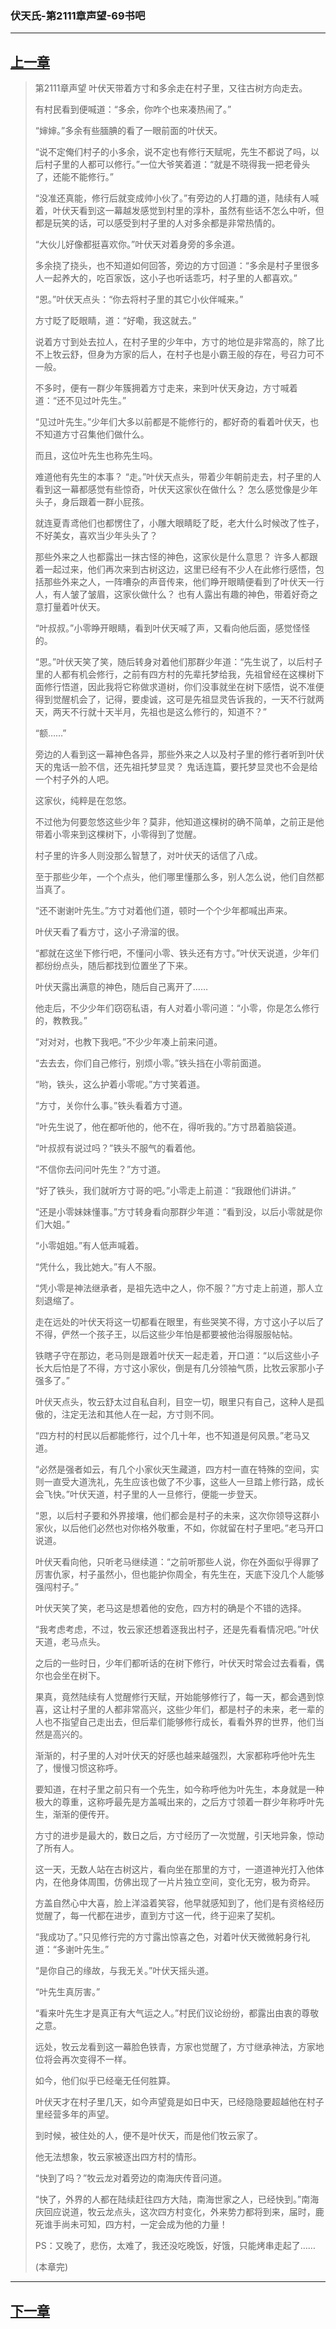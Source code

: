 ### 伏天氏-第2111章声望-69书吧

--------
[上一章](./80fc638691cdb03e27ca18508917b008.md)
--------


>
>
>
>第2111章声望
>叶伏天带着方寸和多余走在村子里，又往古树方向走去。
>
>有村民看到便喊道：“多余，你咋个也来凑热闹了。”
>
>“婶婶。”多余有些腼腆的看了一眼前面的叶伏天。
>
>“说不定俺们村子的小多余，说不定也有修行天赋呢，先生不都说了吗，以后村子里的人都可以修行。”一位大爷笑着道：“就是不晓得我一把老骨头了，还能不能修行。”
>
>“没准还真能，修行后就变成帅小伙了。”有旁边的人打趣的道，陆续有人喊着，叶伏天看到这一幕越发感觉到村里的淳朴，虽然有些话不怎么中听，但都是玩笑的话，可以感受到村子里的人对多余都是非常热情的。
>
>“大伙儿好像都挺喜欢你。”叶伏天对着身旁的多余道。
>
>多余挠了挠头，也不知道如何回答，旁边的方寸回道：“多余是村子里很多人一起养大的，吃百家饭，这小子也听话乖巧，村子里的人都喜欢。”
>
>“恩。”叶伏天点头：“你去将村子里的其它小伙伴喊来。”
>
>方寸眨了眨眼睛，道：“好嘞，我这就去。”
>
>说着方寸到处去拉人，在村子里的少年中，方寸的地位是非常高的，除了比不上牧云舒，但身为方家的后人，在村子也是小霸王般的存在，号召力可不一般。
>
>不多时，便有一群少年簇拥着方寸走来，来到叶伏天身边，方寸喊着道：“还不见过叶先生。”
>
>“见过叶先生。”少年们大多以前都是不能修行的，都好奇的看着叶伏天，也不知道方寸召集他们做什么。
>
>而且，这位叶先生也称先生吗。
>
>难道他有先生的本事？
>“走。”叶伏天点头，带着少年朝前走去，村子里的人看到这一幕都感觉有些惊奇，叶伏天这家伙在做什么？
>怎么感觉像是少年头子，身后跟着一群小屁孩。
>
>就连夏青鸢他们也都愣住了，小雕大眼睛眨了眨，老大什么时候改了性子，不好美女，喜欢当少年头头了？
>
>那些外来之人也都露出一抹古怪的神色，这家伙是什么意思？
>许多人都跟着一起过来，他们再次来到古树这边，这里已经有不少人在此修行感悟，包括那些外来之人，一阵嘈杂的声音传来，他们睁开眼睛便看到了叶伏天一行人，有人皱了皱眉，这家伙做什么？
>也有人露出有趣的神色，带着好奇之意打量着叶伏天。
>
>“叶叔叔。”小零睁开眼睛，看到叶伏天喊了声，又看向他后面，感觉怪怪的。
>
>“恩。”叶伏天笑了笑，随后转身对着他们那群少年道：“先生说了，以后村子里的人都有机会修行，之前有四方村的先辈托梦给我，先祖曾经在这棵树下面修行悟道，因此我将它称做求道树，你们没事就坐在树下感悟，说不准便得到觉醒机会了，记得，要虔诚，这可是先祖显灵告诉我的，一天不行就两天，两天不行就十天半月，先祖也是这么修行的，知道不？”
>
>“额……”
>
>旁边的人看到这一幕神色各异，那些外来之人以及村子里的修行者听到叶伏天的鬼话一脸不信，还先祖托梦显灵？
>鬼话连篇，要托梦显灵也不会是给一个村子外的人吧。
>
>这家伙，纯粹是在忽悠。
>
>不过他为何要忽悠这些少年？莫非，他知道这棵树的确不简单，之前正是他带着小零来到这棵树下，小零得到了觉醒。
>
>村子里的许多人则没那么智慧了，对叶伏天的话信了八成。
>
>至于那些少年，一个个点头，他们哪里懂那么多，别人怎么说，他们自然都当真了。
>
>“还不谢谢叶先生。”方寸对着他们道，顿时一个个少年都喊出声来。
>
>叶伏天看了看方寸，这小子滑溜的很。
>
>“都就在这坐下修行吧，不懂问小零、铁头还有方寸。”叶伏天说道，少年们都纷纷点头，随后都找到位置坐了下来。
>
>叶伏天露出满意的神色，随后自己离开了……
>
>他走后，不少少年们窃窃私语，有人对着小零问道：“小零，你是怎么修行的，教教我。”
>
>“对对对，也教下我吧。”不少少年凑上前来问道。
>
>“去去去，你们自己修行，别烦小零。”铁头挡在小零前面道。
>
>“哟，铁头，这么护着小零呢。”方寸笑着道。
>
>“方寸，关你什么事。”铁头看着方寸道。
>
>“叶先生说了，他在都听他的，他不在，得听我的。”方寸昂着脑袋道。
>
>“叶叔叔有说过吗？”铁头不服气的看着他。
>
>“不信你去问问叶先生？”方寸道。
>
>“好了铁头，我们就听方寸哥的吧。”小零走上前道：“我跟他们讲讲。”
>
>“还是小零妹妹懂事。”方寸转身看向那群少年道：“看到没，以后小零就是你们大姐。”
>
>“小零姐姐。”有人低声喊着。
>
>“凭什么，我比她大。”有人不服。
>
>“凭小零是神法继承者，是祖先选中之人，你不服？”方寸走上前道，那人立刻退缩了。
>
>走在远处的叶伏天将这一切都看在眼里，有些哭笑不得，方寸这小子以后了不得，俨然一个孩子王，以后这些少年怕是都要被他治得服服帖帖。
>
>铁瞎子守在那边，老马则是跟着叶伏天一起走着，开口道：“以后这些小子长大后怕是了不得，方寸这小家伙，倒是有几分领袖气质，比牧云家那小子强多了。”
>
>叶伏天点头，牧云舒太过自私自利，目空一切，眼里只有自己，这种人是孤傲的，注定无法和其他人在一起，方寸则不同。
>
>“四方村的村民以后都能修行，过个几十年，也不知道是何风景。”老马又道。
>
>“必然是强者如云，有几个小家伙天生藏道，四方村一直在特殊的空间，实则一直受大道洗礼，先生应该也做了不少事，这些人一旦踏上修行路，成长会飞快。”叶伏天道，村子里的人一旦修行，便能一步登天。
>
>“恩，以后村子要和外界接壤，他们都会是村子的未来，这次你领导这群小家伙，以后他们必然也对你格外敬重，不如，你就留在村子里吧。”老马开口说道。
>
>叶伏天看向他，只听老马继续道：“之前听那些人说，你在外面似乎得罪了厉害仇家，村子虽然小，但也能护你周全，有先生在，天底下没几个人能够强闯村子。”
>
>叶伏天笑了笑，老马这是想着他的安危，四方村的确是个不错的选择。
>
>“我考虑考虑，不过，牧云家还想着逐我出村子，还是先看看情况吧。”叶伏天道，老马点头。
>
>之后的一些时日，少年们都听话的在树下修行，叶伏天时常会过去看看，偶尔也会坐在树下。
>
>果真，竟然陆续有人觉醒修行天赋，开始能够修行了，每一天，都会遇到惊喜，这让村子里的人都非常高兴，这些少年们，都是村子的未来，老一辈的人也不指望自己走出去，但后辈们能够修行成长，看看外界的世界，他们当然是高兴的。
>
>渐渐的，村子里的人对叶伏天的好感也越来越强烈，大家都称呼他叶先生了，慢慢习惯这称呼。
>
>要知道，在村子里之前只有一个先生，如今称呼他为叶先生，本身就是一种极大的尊重，这称呼最先是方盖喊出来的，之后方寸领着一群少年称呼叶先生，渐渐的便传开。
>
>方寸的进步是最大的，数日之后，方寸经历了一次觉醒，引天地异象，惊动了所有人。
>
>这一天，无数人站在古树这片，看向坐在那里的方寸，一道道神光打入他体内，在他身体周围，仿佛出现了一片片独立空间，变化无穷，极为奇异。
>
>方盖自然心中大喜，脸上洋溢着笑容，他早就感知到了，他们是有资格经历觉醒了，每一代都在进步，直到方寸这一代，终于迎来了契机。
>
>“我成功了。”只见修行完的方寸露出惊喜之色，对着叶伏天微微躬身行礼道：“多谢叶先生。”
>
>“是你自己的缘故，与我无关。”叶伏天摇头道。
>
>“叶先生真厉害。”
>
>“看来叶先生才是真正有大气运之人。”村民们议论纷纷，都露出由衷的尊敬之意。
>
>远处，牧云龙看到这一幕脸色铁青，方家也觉醒了，方寸继承神法，方家地位将会再次变得不一样。
>
>如今，他们似乎已经毫无任何胜算。
>
>叶伏天才在村子里几天，如今声望竟是如日中天，已经隐隐要超越他在村子里经营多年的声望。
>
>到时候，被住处的人，便不是叶伏天，而是他们牧云家了。
>
>他无法想象，牧云家被逐出四方村的情形。
>
>“快到了吗？”牧云龙对着旁边的南海庆传音问道。
>
>“快了，外界的人都在陆续赶往四方大陆，南海世家之人，已经快到。”南海庆回应说道，牧云龙点头，这次四方村变化，外来势力都将到来，届时，鹿死谁手尚未可知，四方村，一定会成为他的力量！
>
>PS：又晚了，悲伤，太难了，我还没吃晚饭，好饿，只能烤串走起了……
>
>(本章完)
>
>

--------
[下一章](./ed8799e89daf6a8438796715282b2786.md)
--------
